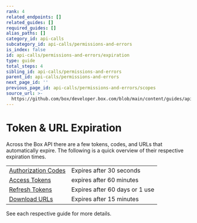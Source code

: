 ```yaml
---
rank: 4
related_endpoints: []
related_guides: []
required_guides: []
alias_paths: []
category_id: api-calls
subcategory_id: api-calls/permissions-and-errors
is_index: false
id: api-calls/permissions-and-errors/expiration
type: guide
total_steps: 4
sibling_id: api-calls/permissions-and-errors
parent_id: api-calls/permissions-and-errors
next_page_id: ''
previous_page_id: api-calls/permissions-and-errors/scopes
source_url: >-
  https://github.com/box/developer.box.com/blob/main/content/guides/api-calls/permissions-and-errors/expiration.md
---
```

# Token & URL Expiration

Across the Box API there are a few tokens, codes, and URLs that automatically
expire. The following is a quick overview of their respective expiration times.

|                       |                                |
| --------------------- | ------------------------------ |
| [Authorization Codes] | Expires after 30 seconds       |
| [Access Tokens]       | expires after 60 minutes       |
| [Refresh Tokens]      | Expires after 60 days or 1 use |
| [Download URLs]       | Expires after 15 minutes       |

See each respective guide for more details.

[Authorization Codes]: g://authentication/oauth2
[Access Tokens]: g://authentication/tokens
[Refresh Tokens]: g://authentication/tokens/refresh
[Download URLs]: g://downloads